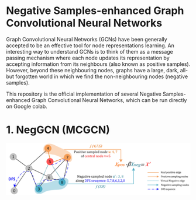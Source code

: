 # Negative Samples-enhanced Graph Convolutional Neural Networks
Graph Convolutional Neural Networks (GCNs) have been generally accepted to be an effective tool for node representations learning. An interesting way to understand GCNs is to think of them as a message passing mechanism where each node updates its representation by accepting information from its neighbours (also known as positive samples). However, beyond these neighbouring nodes, graphs have a large, dark, all-but forgotten world in which we find the non-neighbouring nodes (negative samples).

This repository is the official implementation of several Negative Samples-enhanced Graph Convolutional Neural Networks, which can be run directly on Google colab.

# 1. NegGCN (MCGCN) 
![NegGcn](NegGCN(MCGCN).jpg)
